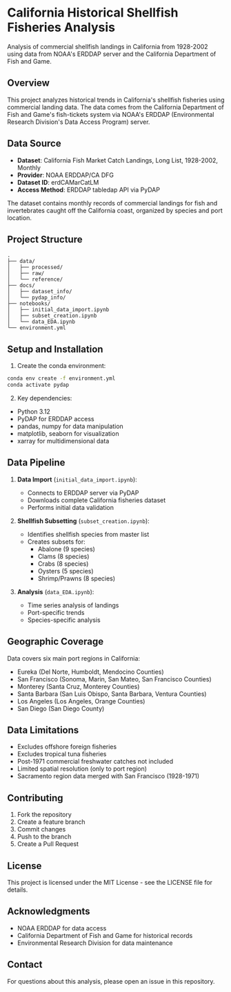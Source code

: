 # California Historical Shellfish Fisheries Analysis

Analysis of commercial shellfish landings in California from 1928-2002 using data from NOAA's ERDDAP server and the California Department of Fish and Game.

## Overview

This project analyzes historical trends in California's shellfish fisheries using commercial landing data. The data comes from the California Department of Fish and Game's fish-tickets system via NOAA's ERDDAP (Environmental Research Division's Data Access Program) server.

## Data Source

- **Dataset**: California Fish Market Catch Landings, Long List, 1928-2002, Monthly
- **Provider**: NOAA ERDDAP/CA DFG
- **Dataset ID**: erdCAMarCatLM
- **Access Method**: ERDDAP tabledap API via PyDAP

The dataset contains monthly records of commercial landings for fish and invertebrates caught off the California coast, organized by species and port location.

## Project Structure

```
.
├── data/
│   ├── processed/
│   ├── raw/
│   └── reference/
├── docs/
│   ├── dataset_info/
│   └── pydap_info/
├── notebooks/
│   ├── initial_data_import.ipynb
│   ├── subset_creation.ipynb
│   └── data_EDA.ipynb
└── environment.yml
```

## Setup and Installation

1. Create the conda environment:

```bash
conda env create -f environment.yml
conda activate pydap
```

2. Key dependencies:

- Python 3.12
- PyDAP for ERDDAP access
- pandas, numpy for data manipulation
- matplotlib, seaborn for visualization
- xarray for multidimensional data

## Data Pipeline

1. **Data Import** (`initial_data_import.ipynb`):

   - Connects to ERDDAP server via PyDAP
   - Downloads complete California fisheries dataset
   - Performs initial data validation

2. **Shellfish Subsetting** (`subset_creation.ipynb`):

   - Identifies shellfish species from master list
   - Creates subsets for:
     - Abalone (9 species)
     - Clams (8 species)
     - Crabs (8 species)
     - Oysters (5 species)
     - Shrimp/Prawns (8 species)

3. **Analysis** (`data_EDA.ipynb`):
   - Time series analysis of landings
   - Port-specific trends
   - Species-specific analysis

## Geographic Coverage

Data covers six main port regions in California:

- Eureka (Del Norte, Humboldt, Mendocino Counties)
- San Francisco (Sonoma, Marin, San Mateo, San Francisco Counties)
- Monterey (Santa Cruz, Monterey Counties)
- Santa Barbara (San Luis Obispo, Santa Barbara, Ventura Counties)
- Los Angeles (Los Angeles, Orange Counties)
- San Diego (San Diego County)

## Data Limitations

- Excludes offshore foreign fisheries
- Excludes tropical tuna fisheries
- Post-1971 commercial freshwater catches not included
- Limited spatial resolution (only to port region)
- Sacramento region data merged with San Francisco (1928-1971)

## Contributing

1. Fork the repository
2. Create a feature branch
3. Commit changes
4. Push to the branch
5. Create a Pull Request

## License

This project is licensed under the MIT License - see the LICENSE file for details.

## Acknowledgments

- NOAA ERDDAP for data access
- California Department of Fish and Game for historical records
- Environmental Research Division for data maintenance

## Contact

For questions about this analysis, please open an issue in this repository.
